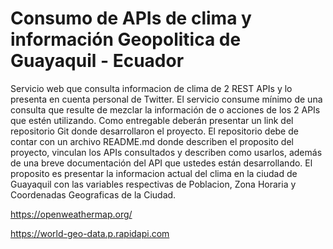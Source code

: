 # Consumo de APIs de clima y información Geopolitica de Guayaquil - Ecuador
Servicio web que consulta informacion de clima de 2 REST APIs y lo presenta en cuenta personal de Twitter. El servicio consume mínimo de una consulta que resulte de mezclar la información de o acciones de los 2 APIs que estén utilizando.  Como entregable deberán presentar un link del repositorio Git donde desarrollaron el proyecto. El repositorio debe de contar con un archivo README.md donde describen el proposito del proyecto, vinculan los APIs consultados y describen como usarlos, además de una breve documentación del API que ustedes están desarrollando. El proposito es presentar la informacion actual del clima en la ciudad de Guayaquil con las variables respectivas de Poblacion, Zona Horaria y Coordenadas Geograficas de la Ciudad.

https://openweathermap.org/

https://world-geo-data.p.rapidapi.com
